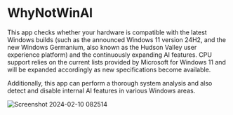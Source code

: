 # WhyNotWinAI
This app checks whether your hardware is compatible with the latest Windows builds (such as the announced Windows 11 version 24H2, and the new Windows Germanium, also known as the Hudson Valley user experience platform) and the continuously expanding AI features. CPU support relies on the current lists provided by Microsoft for Windows 11 and will be expanded accordingly as new specifications become available. 

Additionally, this app can perform a thorough system analysis and also detect and disable internal AI features in various Windows areas. 


![Screenshot 2024-02-10 082514](https://github.com/builtbybel/WhyNotWinAI/assets/57478606/266dcb4f-1e58-4d3e-9f85-6bc825587f4b)
